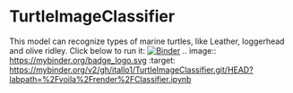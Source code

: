# TurtleImageClassifier
This model can recognize types of marine turtles, like Leather, loggerhead and olive ridley.
Click below to run it:
[![Binder](https://mybinder.org/badge_logo.svg)](https://mybinder.org/v2/gh/itallo1/TurtleImageClassifier.git/HEAD?labpath=%2Fvoila%2Frender%2FClassifier.ipynb)
.. image:: https://mybinder.org/badge_logo.svg
 :target: https://mybinder.org/v2/gh/itallo1/TurtleImageClassifier.git/HEAD?labpath=%2Fvoila%2Frender%2FClassifier.ipynb
